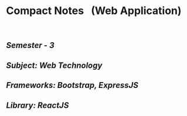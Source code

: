 <h1>Compact Notes &nbsp;&nbsp;(Web Application)</h1>
<br>
<i><h2>Semester - 3</h2>
<h2>Subject: Web Technology</h2>
<h2>Frameworks: Bootstrap, ExpressJS</h2>
<h2>Library: ReactJS</h2></i>
